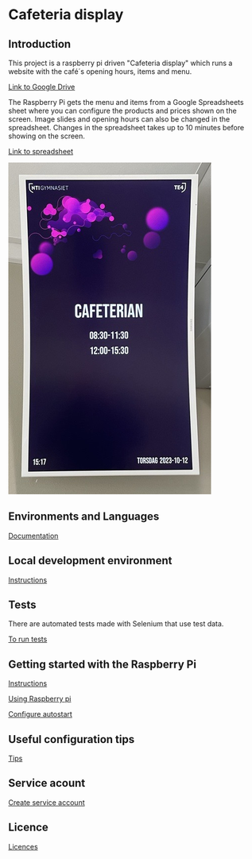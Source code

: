 # Cafeteria display

## Introduction

This project is a raspberry pi driven "Cafeteria display" which runs a website with the café´s opening hours, items and menu.

[Link to Google Drive](https://drive.google.com/drive/folders/1Yf2ABcoPqGIK5E88mXdyQchkGVjTMYVt)

The Raspberry Pi gets the menu and items from a Google Spreadsheets sheet where you can configure the products and prices shown on the screen. Image slides and opening hours can also be changed in the spreadsheet. Changes in the spreadsheet takes up to 10 minutes before showing on the screen. 

[Link to spreadsheet](https://docs.google.com/spreadsheets/d/1wN90DoWtkIRofBl3Jm_UkQMeDUDMMIszM-5tlwlPICA/)

![Cafeteria-skylten](documentation/images/cafeteriaDisplay.png)

## Environments and Languages 
[Documentation](documentation/environmentsLanguages.md)

## Local development environment

[Instructions](documentation/localSetup.md)

## Tests

There are automated tests made with Selenium that use test data. 

[To run tests](documentation/tests.md)

## Getting started with the Raspberry Pi
[Instructions](documentation/raspberrySetup.md)

[Using Raspberry pi](documentation/usingRaspberryPi.md)

[Configure autostart](documentation/autostart.md)

## Useful configuration tips

[Tips](documentation/configuration.md)

## Service acount

[Create service account](documentation/serviceAccount.md)

## Licence

[Licences](documentation/licence.md)